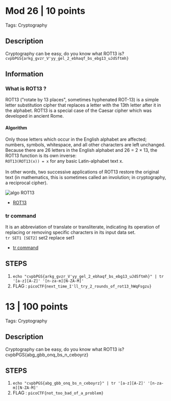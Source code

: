 # Mod 26 | 10 points
Tags: Cryptography

## Description
Cryptography can be easy, do you know what ROT13 is? `cvpbPGS{arkg_gvzr_V'yy_gel_2_ebhaqf_bs_ebg13_uJdSftmh}`

## Information

### What is ROT13 ?
ROT13 ("rotate by 13 places", sometimes hyphenated ROT-13) is a simple letter substitution cipher 
that replaces a letter with the 13th letter after it in the alphabet. ROT13 is a special case of 
the Caesar cipher which was developed in ancient Rome. 

#### Algorithm
Only those letters which occur in the English alphabet are affected; numbers, symbols, whitespace, 
and all other characters are left unchanged. Because there are 26 letters in the English alphabet 
and 26 = 2 × 13, the ROT13 function is its own inverse:<br>
`ROT13(ROT13(x)) = x` for any basic Latin-alphabet text x.<br>
<br>
In other words, two successive applications of ROT13 restore the original text (in mathematics, 
this is sometimes called an involution; in cryptography, a reciprocal cipher). 

![algo ROT13](https://upload.wikimedia.org/wikipedia/commons/3/33/ROT13_table_with_example.svg)

- [ROT13](https://en.wikipedia.org/wiki/ROT13)

### tr command
It is an abbreviation of translate or transliterate, indicating its operation of replacing or 
removing specific characters in its input data set. <br>
`tr SET1 [SET2]` set2 replace set1

- [tr command](https://www.geeksforgeeks.org/tr-command-in-unix-linux-with-examples/)

## STEPS

1. `echo "cvpbPGS{arkg_gvzr_V'yy_gel_2_ebhaqf_bs_ebg13_uJdSftmh}" | tr '[a-z][A-Z]' '[n-za-m][N-ZA-M]'`
2. FLAG : `picoCTF{next_time_I'll_try_2_rounds_of_rot13_hWqFsgzu}`



# 13 | 100 points
Tags: Cryptography

## Description
Cryptography can be easy, do you know what ROT13 is? cvpbPGS{abg_gbb_onq_bs_n_ceboyrz}

## STEPS

1. `echo "cvpbPGS{abg_gbb_onq_bs_n_ceboyrz}" | tr '[a-z][A-Z]' '[n-za-m][N-ZA-M]'`
2. FLAG : `picoCTF{not_too_bad_of_a_problem}`
